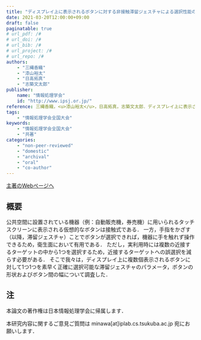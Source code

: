 ```yaml
---
title: "ディスプレイ上に表示されるボタンに対する非接触滞留ジェスチャによる選択性能の調査（情報処理学会 第83回全国大会）"
date: 2021-03-20T12:00:00+09:00
draft: false
paginatable: true
# url_pdf: /#
# url_doi: /#
# url_bib: /#
# url_project: /#
# url_repo: /#
authors:
    - "三縄香織"
    - "漆山裕太"
    - "日高拓真"
    - "志築文太郎"
publisher:
    name: "情報処理学会"
    id: "http://www.ipsj.or.jp/"
reference: 三縄香織，<u>漆山裕太</u>，日高拓真，志築文太郎．ディスプレイ上に表示されるボタンに対する非接触滞留ジェスチャによる選択性能の調査．情報処理学会 第83回全国大会，情報処理学会，2021年3月，2 pages．
tags:
    - "情報処理学会全国大会"
keywords:
    - "情報処理学会全国大会"
    - "共著"
categories:
    - "non-peer-reviewed"
    - "domestic"
    - "archival"
    - "oral"
    - "co-author"
---
```


[主著のWebページへ](https://www.iplab.cs.tsukuba.ac.jp/~minawa/)

## 概要

公共空間に設置されている機器（例：自動販売機，券売機）に用いられるタッチスクリーンに表示される仮想的なボタンは接触式である．
一方，手指をかざす（以降，滞留ジェスチャ）ことでボタンが選択できれば，機器に手を触れず操作できるため，衛生面において有用である．
ただし，実利用時には複数の近接するターゲットの中から1つを選択するため，近接するターゲットへの誤選択を減らす必要がある．
そこで我々は，ディスプレイ上に複数個表示されるボタンに対して1つ1つを素早く正確に選択可能な滞留ジェスチャのパラメータ，ボタンの形状およびボタン間の幅について調査した．

<!--more-->

## 注

本論文の著作権は日本情報処理学会に帰属します．

本研究内容に関するご意見ご質問は minawa[at]iplab.cs.tsukuba.ac.jp 宛にお願いします．
